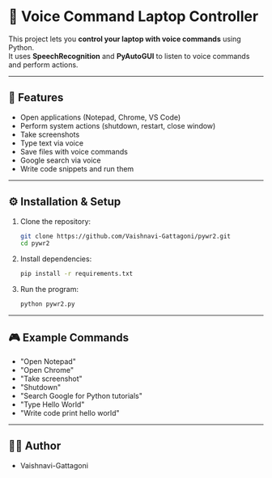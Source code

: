 # 🎤 Voice Command Laptop Controller

This project lets you **control your laptop with voice commands** using Python.  
It uses **SpeechRecognition** and **PyAutoGUI** to listen to voice commands and perform actions.

---

## 🚀 Features
- Open applications (Notepad, Chrome, VS Code)  
- Perform system actions (shutdown, restart, close window)  
- Take screenshots  
- Type text via voice  
- Save files with voice commands  
- Google search via voice  
- Write code snippets and run them  

---

## ⚙️ Installation & Setup

1. Clone the repository:
   ```bash
   git clone https://github.com/Vaishnavi-Gattagoni/pywr2.git
   cd pywr2
   ```

2. Install dependencies:
   ```bash
   pip install -r requirements.txt
   ```

3. Run the program:
   ```bash
   python pywr2.py
   ```

---

## 🎮 Example Commands
- "Open Notepad"  
- "Open Chrome"  
- "Take screenshot"  
- "Shutdown"  
- "Search Google for Python tutorials"  
- "Type Hello World"  
- "Write code print hello world"  

---

## 👩‍💻 Author
- Vaishnavi-Gattagoni
